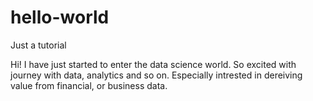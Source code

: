 # hello-world
Just a tutorial

Hi! I have just started to enter the data science world. 
So excited with journey with data, analytics and so on.
Especially intrested in dereiving value from financial, or business data.
